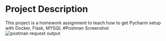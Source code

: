 # Project Description
This project is a homework assignment to teach how to get Pycharm setup with Docker, Flask, MYSQL 
#Postman Screenshot
![postman request output](screentshots/postman.png)
